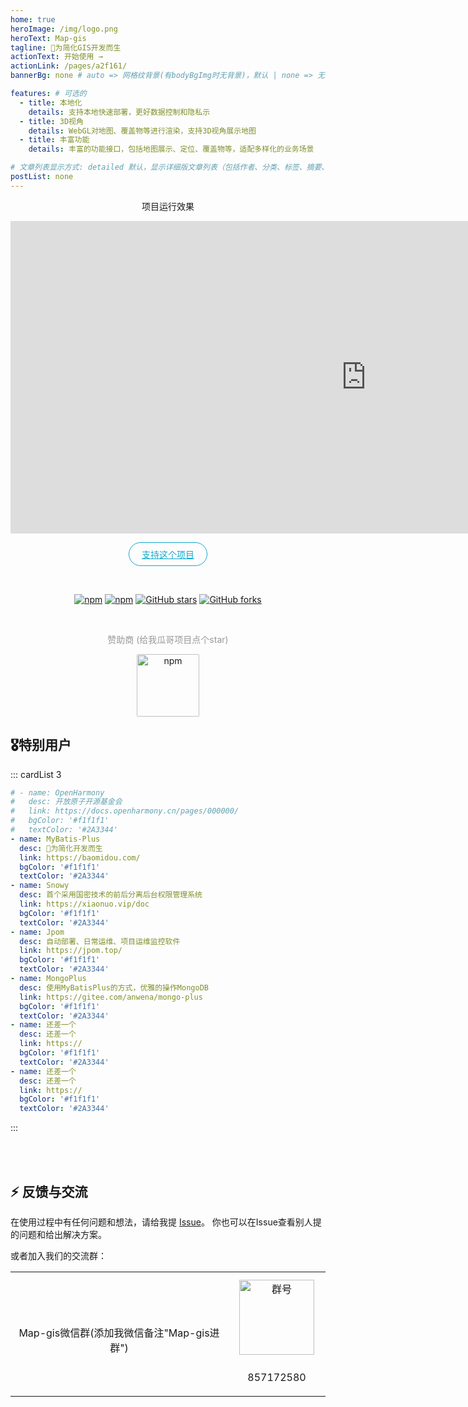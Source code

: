 ```yaml
---
home: true
heroImage: /img/logo.png
heroText: Map-gis
tagline: 🚀为简化GIS开发而生
actionText: 开始使用 →
actionLink: /pages/a2f161/
bannerBg: none # auto => 网格纹背景(有bodyBgImg时无背景)，默认 | none => 无 | '大图地址' | background: 自定义背景样式       提示：如发现文本颜色不适应你的背景时可以到palette.styl修改$bannerTextColor变量

features: # 可选的
  - title: 本地化
    details: 支持本地快速部署，更好数据控制和隐私示
  - title: 3D视角
    details: WebGL对地图、覆盖物等进行渲染，支持3D视角展示地图
  - title: 丰富功能
    details: 丰富的功能接口，包括地图展示、定位、覆盖物等，适配多样化的业务场景

# 文章列表显示方式: detailed 默认，显示详细版文章列表（包括作者、分类、标签、摘要、分页等）| simple => 显示简约版文章列表（仅标题和日期）| none 不显示文章列表
postList: none
---
```

<p>
	<p align="center">项目运行效果</p>
    <iframe width="1138px"  height="500px"   frameborder="no" scrolling="no" allowtransparency="yes"src="https://lbs.baidu.com/jsdemo/demo/webgl2_1.htm">
    </iframe>
</p>

<p align="center">
  <a class="become-sponsor" href="/pages/1b12ed/">支持这个项目</a>
</p>

<style>
.become-sponsor {
  padding: 8px 20px;
  display: inline-block;
  color: #11a8cd;
  border-radius: 30px;
  box-sizing: border-box;
  border: 1px solid #11a8cd;
}
</style>




<br/>
<p align="center">
      <a href="https://pan.baidu.com/s/1h12upnBMIux5yhYxeorF3w?pwd=7yru" target="_blank">
<img src="https://img.shields.io/npm/v/vuepress-theme-vdoing" alt="npm" class="no-zoom"></a>
	<a href="https://pan.baidu.com/s/1h12upnBMIux5yhYxeorF3w?pwd=7yru" target="_blank"><img src="https://img.shields.io/npm/dt/vuepress-theme-vdoing" alt="npm" class="no-zoom"></a>
      <a href="https://pan.baidu.com/s/1h12upnBMIux5yhYxeorF3w?pwd=7yru" target="_blank"><img src='https://img.shields.io/github/stars/xugaoyi/vuepress-theme-vdoing' alt='GitHub stars' class="no-zoom"></a>
      <a href="https://pan.baidu.com/s/1h12upnBMIux5yhYxeorF3w?pwd=7yru" target="_blank"><img src='https://img.shields.io/github/forks/xugaoyi/vuepress-theme-vdoing' alt='GitHub forks' class="no-zoom"></a>
</p>




<br/>
<p align="center" style="color: #999;">
  赞助商 (给我瓜哥项目点个star)
</p>
<p align="center">
  <a href="https://easy-dotnet.com/" target="_blank"><img src="https://easy-dotnet.com/img/logo.png" alt="npm" class="no-zoom" style="width: 100px;border-radius: 2px;"></a>
</p>

## 🎖特别用户
::: cardList 3
```yaml
# - name: OpenHarmony
#   desc: 开放原子开源基金会
#   link: https://docs.openharmony.cn/pages/000000/
#   bgColor: '#f1f1f1'
#   textColor: '#2A3344'
- name: MyBatis-Plus
  desc: 🚀为简化开发而生
  link: https://baomidou.com/
  bgColor: '#f1f1f1'
  textColor: '#2A3344'
- name: Snowy
  desc: 首个采用国密技术的前后分离后台权限管理系统
  link: https://xiaonuo.vip/doc
  bgColor: '#f1f1f1'
  textColor: '#2A3344'
- name: Jpom
  desc: 自动部署、日常运维、项目运维监控软件
  link: https://jpom.top/
  bgColor: '#f1f1f1'
  textColor: '#2A3344'
- name: MongoPlus
  desc: 使用MyBatisPlus的方式，优雅的操作MongoDB
  link: https://gitee.com/anwena/mongo-plus
  bgColor: '#f1f1f1'
  textColor: '#2A3344'
- name: 还差一个
  desc: 还差一个
  link: https://
  bgColor: '#f1f1f1'
  textColor: '#2A3344'
- name: 还差一个
  desc: 还差一个
  link: https://
  bgColor: '#f1f1f1'
  textColor: '#2A3344'

```
:::

<br/>



<!-- ## ⚡️未来...

::: tip
期待 [VuePress v2.0](https://github.com/vuepress/vuepress-next) 以及 [VitePress](https://github.com/vuejs/vitepress) 的正式发布...

届时，VuePress 1.x 编译慢的缺点将得到极大的改善。我将会视情况把主题升级至 VuePress v2.0 或 VitePress。还希望大家多多 [:sparkling_heart:支持](/pages/1b12ed/) 哟，持续关注吧~
::: -->

<br/>


## ⚡ 反馈与交流

在使用过程中有任何问题和想法，请给我提 [Issue](https://github.com/xugaoyi/vuepress-theme-vdoing/issues)。
你也可以在Issue查看别人提的问题和给出解决方案。

或者加入我们的交流群：

<table>
  <tbody>
    <tr>
      <td align="center" valign="middle">
        <img :src="$withBase('/img/qrcode/wxq.png')"  class="no-zoom" style="width:120px;margin: 10px;">
        <p>Map-gis微信群(添加我微信备注"Map-gis进群")</p>
      </td>
      <td align="center" valign="middle">
        <img :src="$withBase('/img/qrcode/qqq.jpg')" alt="群号" class="no-zoom" style="width:120px;margin: 10px;">
        <p>857172580</p>
      </td>
    </tr>
  </tbody>
</table>


<!-- AD -->

<div class="wwads-cn wwads-horizontal page-wwads" data-id="136"></div>
<style>
  .page-wwads{
    width:100%!important;
    min-height: 0;
    margin: 0;
  }
  .page-wwads .wwads-img img{
    width:80px!important;
  }
  .page-wwads .wwads-poweredby{
    width: 40px;
    position: absolute;
    right: 25px;
    bottom: 3px;
  }
  .wwads-content .wwads-text, .page-wwads .wwads-text{
    height: 100%;
    padding-top: 5px;
    display: block;
  }
</style>
